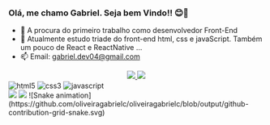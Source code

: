 ### Olá, me chamo Gabriel. Seja bem Vindo!! 😊👋



- 🔭 A procura do primeiro trabalho como desenvolvedor Front-End
- 🌱 Atualmente estudo triade do front-end html, css e javaScript. Também um pouco de React e ReactNative ...
- 📫 Email: gabriel.dev04@gmail.com

<div style="text-align: center">
    <a href="https://github.com/oliveiragabrielc">
   <img height="180em" src="https://github-readme-stats.vercel.app/api?username=oliveiragabrielc&shoe_icons=true&theme=highcontrast&include_all_commits=true&count_private=false"/>
   <img height="180em" src="https://github-readme-stats.vercel.app/api/top-langs/?username=oliveiragabrielc&layout=compact&theme=highcontrast&exclude_repo=github-readme-stats&hide=java,ruby,objective-c,starlark"/>
      </div>
  
  <div style="display: inline-block">
    <img align="center" alt="html5" height="50" width="60" src="https://cdn.jsdelivr.net/gh/devicons/devicon/icons/html5/html5-original.svg" />
    <img align="center" alt="css3" height="50" width="60" src="https://cdn.jsdelivr.net/gh/devicons/devicon/icons/css3/css3-original.svg" />
    <img align="center" alt="javascript" height="50" width="60" src="https://cdn.jsdelivr.net/gh/devicons/devicon/icons/javascript/javascript-original.svg" />
  </div><br>
  
  <div>
    <a href="https://www.linkedin.com/in/gabriel-oliveira-376905166/" target="_blank" ><img src="https://img.shields.io/badge/LinkedIn-0077B5?style=for-the-badge&logo=linkedin&logoColor=whitee" target="_blank"></a>
    <a href="mailto:gabriel.dev04@gmail.com" target="_blank" ><img src="https://img.shields.io/badge/Gmail-D14836?style=for-the-badge&logo=gmail&logoColor=white" target="_blank"></a>
 ![Snake animation](https://github.com/oliveiragabrielc/oliveiragabrielc/blob/output/github-contribution-grid-snake.svg)
  </div> 
